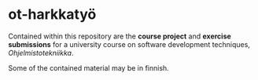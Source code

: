 # ot-harkkatyö

Contained within this repository are the **course project** and **exercise submissions** for a university course on software development techniques, _Ohjelmistotekniikka_. 

Some of the contained material may be in finnish.
